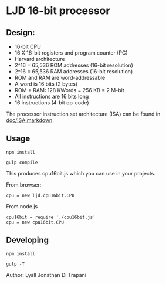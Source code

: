 LJD 16-bit processor
====================

Design:
-------

- 16-bit CPU
- 16 X 16-bit registers and program counter (PC)
- Harvard architecture
- 2^16 = 65,536 ROM addresses (16-bit resolution)
- 2^16 = 65,536 RAM addresses (16-bit resolution)
- ROM and RAM are word-addressable
- A word is 16 bits (2 bytes)
- ROM + RAM:  128 KWords = 256 KB = 2 M-bit
- All instructions are 16 bits long
- 16 instructions (4-bit op-code)

The processor instruction set architecture (ISA) can be found in
[doc/ISA.markdown](doc/ISA.markdown).


Usage
-----

    npm install

    gulp compile

This produces cpu16bit.js which you can use in your projects.

From browser:

    cpu = new ljd.cpu16bit.CPU

From node.js

    cpu16bit = require './cpu16bit.js'
    cpu = new cpu16bit.CPU


Developing
----------

    npm install

    gulp -T

Author:  Lyall Jonathan Di Trapani
